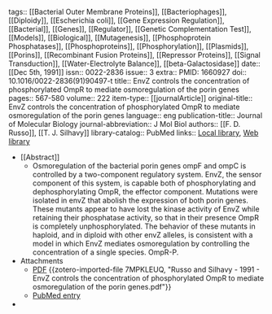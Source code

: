tags:: [[Bacterial Outer Membrane Proteins]], [[Bacteriophages]], [[Diploidy]], [[Escherichia coli]], [[Gene Expression Regulation]], [[Bacterial]], [[Genes]], [[Regulator]], [[Genetic Complementation Test]], [[Models]], [[Biological]], [[Mutagenesis]], [[Phosphoprotein Phosphatases]], [[Phosphoproteins]], [[Phosphorylation]], [[Plasmids]], [[Porins]], [[Recombinant Fusion Proteins]], [[Repressor Proteins]], [[Signal Transduction]], [[Water-Electrolyte Balance]], [[beta-Galactosidase]]
date:: [[Dec 5th, 1991]]
issn:: 0022-2836
issue:: 3
extra:: PMID: 1660927
doi:: 10.1016/0022-2836(91)90497-t
title:: EnvZ controls the concentration of phosphorylated OmpR to mediate osmoregulation of the porin genes
pages:: 567-580
volume:: 222
item-type:: [[journalArticle]]
original-title:: EnvZ controls the concentration of phosphorylated OmpR to mediate osmoregulation of the porin genes
language:: eng
publication-title:: Journal of Molecular Biology
journal-abbreviation:: J Mol Biol
authors:: [[F. D. Russo]], [[T. J. Silhavy]]
library-catalog:: PubMed
links:: [Local library](zotero://select/library/items/ZUY32HY7), [Web library](https://www.zotero.org/users/6106196/items/ZUY32HY7)

- [[Abstract]]
	- Osmoregulation of the bacterial porin genes ompF and ompC is controlled by a two-component regulatory system. EnvZ, the sensor component of this system, is capable both of phosphorylating and dephosphorylating OmpR, the effector component. Mutations were isolated in envZ that abolish the expression of both porin genes. These mutants appear to have lost the kinase activity of EnvZ while retaining their phosphatase activity, so that in their presence OmpR is completely unphosphorylated. The behavior of these mutants in haploid, and in diploid with other envZ alleles, is consistent with a model in which EnvZ mediates osmoregulation by controlling the concentration of a single species. OmpR-P.
- Attachments
	- [PDF](zotero://select/library/items/7MPKLEUQ) {{zotero-imported-file 7MPKLEUQ, "Russo and Silhavy - 1991 - EnvZ controls the concentration of phosphorylated OmpR to mediate osmoregulation of the porin genes.pdf"}}
	- [PubMed entry](http://www.ncbi.nlm.nih.gov/pubmed/1660927)
-
